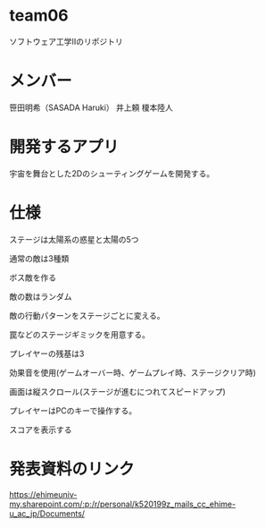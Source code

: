 # team06
ソフトウェア工学Ⅱのリポジトリ

# メンバー
笹田明希（SASADA Haruki）
井上頼
榎本陸人

# 開発するアプリ
宇宙を舞台とした2Dのシューティングゲームを開発する。

# 仕様
ステージは太陽系の惑星と太陽の5つ

通常の敵は3種類

ボス敵を作る

敵の数はランダム

敵の行動パターンをステージごとに変える。

罠などのステージギミックを用意する。

プレイヤーの残基は3

効果音を使用(ゲームオーバー時、ゲームプレイ時、ステージクリア時)

画面は縦スクロール(ステージが進むにつれてスピードアップ)

プレイヤーはPCのキーで操作する。

スコアを表示する

# 発表資料のリンク
https://ehimeuniv-my.sharepoint.com/:p:/r/personal/k520199z_mails_cc_ehime-u_ac_jp/Documents/


